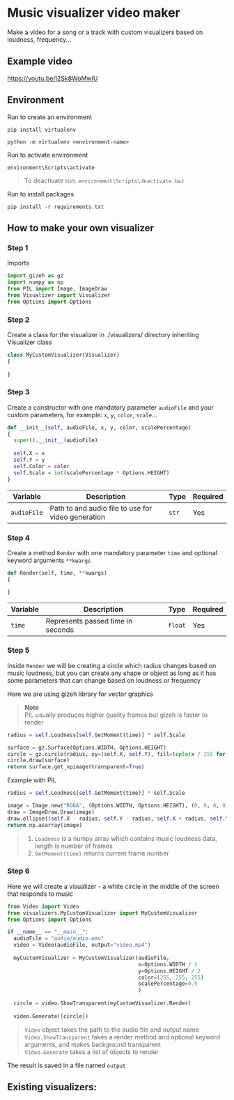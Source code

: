 # Music visualizer video maker
Make a video for a song or a track with custom visualizers based on loudness, frequency...

## Example video
https://youtu.be/I2Sk8WoMwIU

## Environment

Run to create an environment
```
pip install virtualenv
```
```
python -m virtualenv <environment-name>
```
Run to activate environment
```
environment\Scripts\activate
```
> To deactivate run: ```environment\Scripts\deactivate.bat```

Run to install packages
```
pip install -r requirements.txt
```

## How to make your own visualizer

### Step 1
Imports
```py
import gizeh as gz
import numpy as np
from PIL import Image, ImageDraw
from Visualizer import Visualizer
from Options import Options
```

### Step 2
Create a class for the visualizer in ./visualizers/ directory inheriting Visualizer class
```py
class MyCustomVisualizer(Visualizer)
{
  
}
```

### Step 3
Create a constructor with one mandatory parameter ```audioFile``` and your custom parameters, for example: ```x```, ```y```, ```color```, ```scale```...
```py
def __init__(self, audioFile, x, y, color, scalePercentage)
{
  super().__init__(audioFile)
  
  self.X = x
  self.Y = y
  self.Color = color
  self.Scale = int(scalePercentage * Options.HEIGHT)
}
```
Variable       | Description                                        | Type      | Required |
---------------|----------------------------------------------------|-----------|----------|
```audioFile```| Path to and audio file to use for video generation | ```str``` | Yes      |

### Step 4
Create a method ```Render``` with one mandatory parameter ```time``` and optional keyword arguments ```**kwargs```

```py
def Render(self, time, **kwargs)
{

}
```
Variable  | Description                       | Type        | Required |
----------|-----------------------------------|-------------|----------|
```time```| Represents passed time in seconds | ```float``` | Yes      |

### Step 5
Inside ```Render``` we will be creating a circle which radius changes based on music loudness, but you can create any shape or object as long as it has some parameters that can change based on loudness or frequency

Here we are using gizeh library for vector graphics
> **Note** \
> PIL usually produces higher quality frames but gizeh is faster to render

```py
radius = self.Loudness[self.GetMoment(time)] * self.Scale

surface = gz.Surface(Options.WIDTH, Options.HEIGHT)
circle = gz.circle(radius, xy=(self.X, self.Y), fill=tuple(x / 255 for x in self.Color))
circle.draw(surface)
return surface.get_npimage(transparent=True)
```

Example with PIL
```py
radius = self.Loudness[self.GetMoment(time)] * self.Scale

image = Image.new("RGBA", (Options.WIDTH, Options.HEIGHT), (0, 0, 0, 0))
draw = ImageDraw.Draw(image)
draw.ellipse((self.X - radius, self.Y - radius, self.X + radius, self.Y + radius), fill=self.Color)
return np.asarray(image)
```
> 1. ```Loudness``` is a numpy array which contains music loudness data, length is number of frames
> 2. ```GetMoment(time)``` returns current frame number

### Step 6
Here we will create a visualizer - a white circle in the middle of the screen that responds to music
```py
from Video import Video
from visualizers.MyCustomVisualizer import MyCustomVisualizer
from Options import Options  

if __name__ == "__main__":
  audioFile = "audio/audio.wav"
  video = Video(audioFile, output="video.mp4")
  
  myCustomVisualizer = MyCustomVisualizer(audioFile,
                                          x=Options.WIDTH / 2
                                          y=Options.HEIGHT / 2
                                          color=(255, 255, 255)
                                          scalePercentage=0.9
                                          )
  
  circle = video.ShowTransparent(myCustomVisualizer.Render)
  
  video.Generate([circle])
```

> ```Video``` object takes the path to the audio file and output name \
> ```Video.ShowTransparent``` takes a render method and optional keyword arguments, and makes background transparent \
> ```Video.Generate``` takes a list of objects to render

The result is saved in a file named ```output```

## Existing visualizers:
